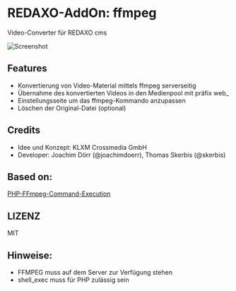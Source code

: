 # REDAXO-AddOn: ffmpeg

Video-Converter für REDAXO cms 

![Screenshot](https://github.com/KLXM/ffmpeg/blob/assets/shot.png?raw=true)

## Features
- Konvertierung von Video-Material mittels ffmpeg serverseitig
- Übernahme des konvertierten Videos in den Medienpool mit präfix web_
- Einstellungsseite um das ffmpeg-Kommando anzupassen 
- Löschen der Original-Datei (optional) 

## Credits 
- Idee und Konzept: KLXM Crossmedia GmbH 
- Developer: Joachim Dörr (@joachimdoerr), Thomas Skerbis (@skerbis)

## Based on: 
[PHP-FFmpeg-Command-Execution](https://github.com/Pedroxam/PHP-FFmpeg-Command-Execution)


## LIZENZ 
MIT 

## Hinweise: 
- FFMPEG muss auf dem Server zur Verfügung stehen 
- shell_exec muss für PHP zulässig sein 

